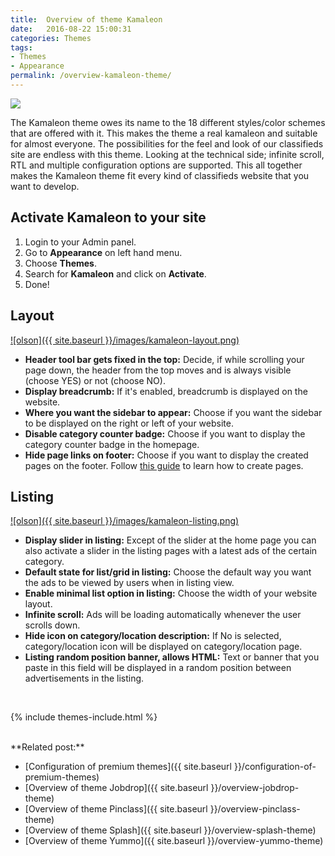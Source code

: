 ```yaml
---
title:  Overview of theme Kamaleon
date:   2016-08-22 15:00:31
categories: Themes
tags:
- Themes
- Appearance
permalink: /overview-kamaleon-theme/
---
```

<a href="{{ site.baseurl }}/images/kamaleon.png" class="thumbnail gallery-item" data-gallery>
<img src="{{ site.baseurl }}/images/kamaleon.png" style="max-height:300px;">
</a>

The Kamaleon theme owes its name to the 18 different styles/color schemes that are offered with it. This makes the theme a real kamaleon and suitable for almost everyone. The possibilities for the feel and look of our classifieds site are endless with this theme. Looking at the technical side; infinite scroll, RTL and multiple configuration options are supported. This all together makes the Kamaleon theme fit every kind of classifieds website that you want to develop.


## Activate Kamaleon to your site

1. Login to your Admin panel.
2. Go to **Appearance** on left hand menu.
3. Choose **Themes**.
4. Search for **Kamaleon** and click on **Activate**.
5. Done!


## Layout

<a href="{{ site.baseurl }}/images/kamaleon-layout.png" class="thumbnail gallery-item" data-gallery>
![olson]({{ site.baseurl }}/images/kamaleon-layout.png)
</a>

+ **Header tool bar gets fixed in the top:** Decide, if while scrolling your page down, the header from the top moves and is always visible (choose YES) or not (choose NO).
+ **Display breadcrumb:** If it's enabled, breadcrumb is displayed on the website.
+ **Where you want the sidebar to appear:** Choose if you want the sidebar to be displayed on the right or left of your website.
+ **Disable category counter badge:** Choose if you want to display the category counter badge in the homepage.
+ **Hide page links on footer:** Choose if you want to display the created pages on the footer. Follow [this guide](http://docs.yclas.com/how_to_add_pages/) to learn how to create pages.  


## Listing

<a href="{{ site.baseurl }}/images/kamaleon-listing.png" class="thumbnail gallery-item" data-gallery>
![olson]({{ site.baseurl }}/images/kamaleon-listing.png)
</a>

+ **Display slider in listing:** Except of the slider at the home page you can also activate a slider in the listing pages with a latest ads of the certain category.
+ **Default state for list/grid in listing:** Choose the default way you want the ads to be viewed by users when in listing view.
+ **Enable minimal list option in listing:** Choose the width of your website layout.
+ **Infinite scroll:** Ads will be loading automatically whenever the user scrolls down.
+ **Hide icon on category/location description:** If No is selected, category/location icon will be displayed on category/location page.
+ **Listing random position banner, allows HTML:** Text or banner that you paste in this field will be displayed in a random position between advertisements in the listing.

<br>

{% include themes-include.html %}

<br>
**Related post:**

* [Configuration of premium themes]({{ site.baseurl }}/configuration-of-premium-themes)
* [Overview of theme Jobdrop]({{ site.baseurl }}/overview-jobdrop-theme)
* [Overview of theme Pinclass]({{ site.baseurl }}/overview-pinclass-theme)
* [Overview of theme Splash]({{ site.baseurl }}/overview-splash-theme)
* [Overview of theme Yummo]({{ site.baseurl }}/overview-yummo-theme)